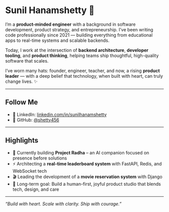 # Sunil Hanamshetty 🌿

I’m a **product-minded engineer** with a background in software development, product strategy, and entrepreneurship. I’ve been writing code professionally since 2021 — building everything from educational apps to real-time systems and scalable backends.

Today, I work at the intersection of **backend architecture**, **developer tooling**, and **product thinking**, helping teams ship thoughtful, high-quality software that scales.

I’ve worn many hats: founder, engineer, teacher, and now, a rising **product leader** — with a deep belief that technology, when built with heart, can truly change lives. ✨

---

## Follow Me

- 💼 LinkedIn: [linkedin.com/in/sunilhanamshetty](https://linkedin.com/in/sunilhanamshetty)
- 💬 GitHub: [@shetty456](https://github.com/shetty456)

---

## Highlights

- 🧠 Currently building **Project Radha** – an AI companion focused on presence before solutions
- ⚡ Architecting a **real-time leaderboard system** with FastAPI, Redis, and WebSocket tech
- 🎬 Leading the development of a **movie reservation system** with Django
- 🎯 Long-term goal: Build a human-first, joyful product studio that blends tech, design, and care

---

_“Build with heart. Scale with clarity. Ship with courage.”_
